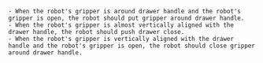 
    - When the robot's gripper is around drawer handle and the robot's gripper is open, the robot should put gripper around drawer handle.
    - When the robot's gripper is almost vertically aligned with the drawer handle, the robot should push drawer close.  
    - When the robot's gripper is vertically aligned with the drawer handle and the robot's gripper is open, the robot should close gripper around drawer handle.